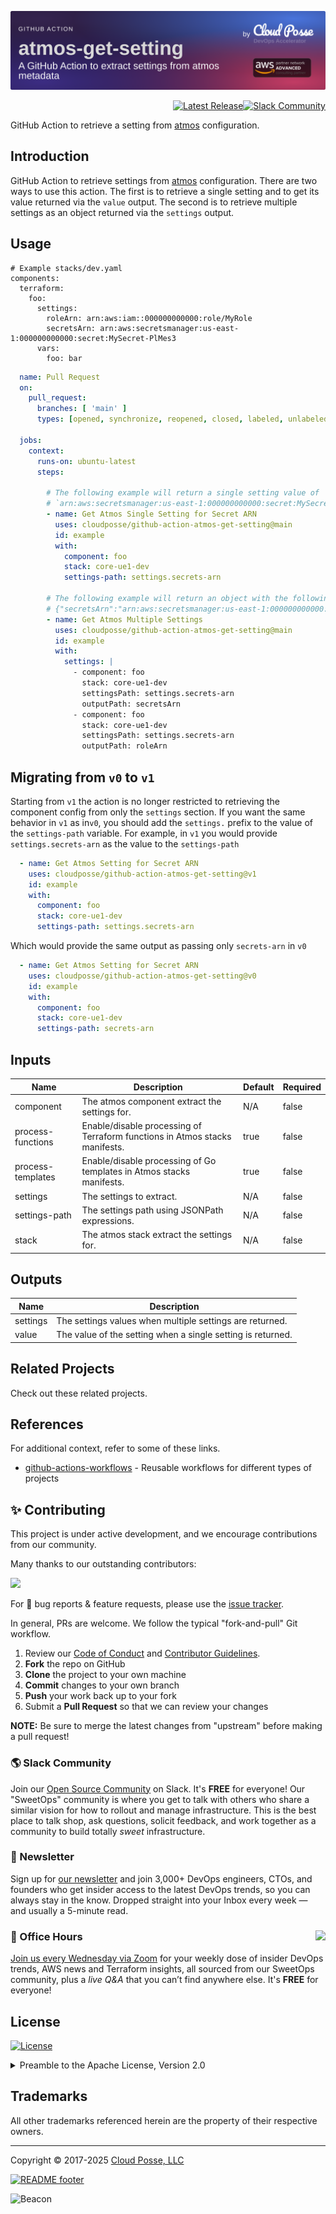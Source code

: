 

<!-- markdownlint-disable -->
<a href="https://cpco.io/homepage"><img src="https://github.com/cloudposse/github-action-atmos-get-setting/blob/main/.github/banner.png?raw=true" alt="Project Banner"/></a><br/>
    <p align="right">
<a href="https://github.com/cloudposse/github-action-atmos-get-setting/releases/latest"><img src="https://img.shields.io/github/release/cloudposse/github-action-atmos-get-setting.svg" alt="Latest Release"/></a><a href="https://slack.cloudposse.com"><img src="https://slack.cloudposse.com/badge.svg" alt="Slack Community"/></a></p>
<!-- markdownlint-restore -->

<!--




  ** DO NOT EDIT THIS FILE
  **
  ** This file was automatically generated by the `cloudposse/build-harness`.
  ** 1) Make all changes to `README.yaml`
  ** 2) Run `make init` (you only need to do this once)
  ** 3) Run`make readme` to rebuild this file.
  **
  ** (We maintain HUNDREDS of open source projects. This is how we maintain our sanity.)
  **





-->

GitHub Action to retrieve a setting from [atmos](https://github.com/cloudposse/atmos) configuration.




## Introduction

GitHub Action to retrieve settings from [atmos](https://github.com/cloudposse/atmos) configuration. There are two ways
to use this action. The first is to retrieve a single setting and to get its value returned via the `value` output.
The second is to retrieve multiple settings as an object returned via the `settings` output.




## Usage

```
# Example stacks/dev.yaml
components:
  terraform:
    foo:
      settings:
        roleArn: arn:aws:iam::000000000000:role/MyRole
        secretsArn: arn:aws:secretsmanager:us-east-1:000000000000:secret:MySecret-PlMes3
      vars:
        foo: bar
```

```yaml
  name: Pull Request
  on:
    pull_request:
      branches: [ 'main' ]
      types: [opened, synchronize, reopened, closed, labeled, unlabeled]

  jobs:
    context:
      runs-on: ubuntu-latest
      steps:

        # The following example will return a single setting value of
        # `arn:aws:secretsmanager:us-east-1:000000000000:secret:MySecret-PlMes3` in the `value` output:
        - name: Get Atmos Single Setting for Secret ARN
          uses: cloudposse/github-action-atmos-get-setting@main
          id: example
          with:
            component: foo
            stack: core-ue1-dev
            settings-path: settings.secrets-arn

        # The following example will return an object with the following structure in the `settings` output:
        # {"secretsArn":"arn:aws:secretsmanager:us-east-1:000000000000:secret:MySecret-PlMes3", "roleArn":"arn:aws:iam::000000000000:role/MyRole"}
        - name: Get Atmos Multiple Settings
          uses: cloudposse/github-action-atmos-get-setting@main
          id: example
          with:
            settings: |
              - component: foo
                stack: core-ue1-dev
                settingsPath: settings.secrets-arn
                outputPath: secretsArn
              - component: foo
                stack: core-ue1-dev
                settingsPath: settings.secrets-arn
                outputPath: roleArn

```

## Migrating from `v0` to `v1`

Starting from `v1` the action is no longer restricted to retrieving the component config from only the `settings` section.
If you want the same behavior in `v1`  as in`v0`, you should add the `settings.` prefix to the value of the `settings-path` variable.
For example, in `v1` you would provide `settings.secrets-arn` as the value to the `settings-path`
```yaml
  - name: Get Atmos Setting for Secret ARN
    uses: cloudposse/github-action-atmos-get-setting@v1
    id: example
    with:
      component: foo
      stack: core-ue1-dev
      settings-path: settings.secrets-arn
```

Which would provide the same output as passing only `secrets-arn` in `v0`

```yaml
  - name: Get Atmos Setting for Secret ARN
    uses: cloudposse/github-action-atmos-get-setting@v0
    id: example
    with:
      component: foo
      stack: core-ue1-dev
      settings-path: secrets-arn
```






<!-- markdownlint-disable -->

## Inputs

| Name | Description | Default | Required |
|------|-------------|---------|----------|
| component | The atmos component extract the settings for. | N/A | false |
| process-functions | Enable/disable processing of Terraform functions in Atmos stacks manifests. | true | false |
| process-templates | Enable/disable processing of Go templates in Atmos stacks manifests. | true | false |
| settings | The settings to extract. | N/A | false |
| settings-path | The settings path using JSONPath expressions. | N/A | false |
| stack | The atmos stack extract the settings for. | N/A | false |


## Outputs

| Name | Description |
|------|-------------|
| settings | The settings values when multiple settings are returned. |
| value | The value of the setting when a single setting is returned. |
<!-- markdownlint-restore -->


## Related Projects

Check out these related projects.



## References

For additional context, refer to some of these links.

- [github-actions-workflows](https://github.com/cloudposse/github-actions-workflows) - Reusable workflows for different types of projects




## ✨ Contributing

This project is under active development, and we encourage contributions from our community.



Many thanks to our outstanding contributors:

<a href="https://github.com/cloudposse/github-action-atmos-get-setting/graphs/contributors">
  <img src="https://contrib.rocks/image?repo=cloudposse/github-action-atmos-get-setting&max=24" />
</a>

For 🐛 bug reports & feature requests, please use the [issue tracker](https://github.com/cloudposse/github-action-atmos-get-setting/issues).

In general, PRs are welcome. We follow the typical "fork-and-pull" Git workflow.
 1. Review our [Code of Conduct](https://github.com/cloudposse/github-action-atmos-get-setting/?tab=coc-ov-file#code-of-conduct) and [Contributor Guidelines](https://github.com/cloudposse/.github/blob/main/CONTRIBUTING.md).
 2. **Fork** the repo on GitHub
 3. **Clone** the project to your own machine
 4. **Commit** changes to your own branch
 5. **Push** your work back up to your fork
 6. Submit a **Pull Request** so that we can review your changes

**NOTE:** Be sure to merge the latest changes from "upstream" before making a pull request!

### 🌎 Slack Community

Join our [Open Source Community](https://cpco.io/slack?utm_source=github&utm_medium=readme&utm_campaign=cloudposse/github-action-atmos-get-setting&utm_content=slack) on Slack. It's **FREE** for everyone! Our "SweetOps" community is where you get to talk with others who share a similar vision for how to rollout and manage infrastructure. This is the best place to talk shop, ask questions, solicit feedback, and work together as a community to build totally *sweet* infrastructure.

### 📰 Newsletter

Sign up for [our newsletter](https://cpco.io/newsletter?utm_source=github&utm_medium=readme&utm_campaign=cloudposse/github-action-atmos-get-setting&utm_content=newsletter) and join 3,000+ DevOps engineers, CTOs, and founders who get insider access to the latest DevOps trends, so you can always stay in the know.
Dropped straight into your Inbox every week — and usually a 5-minute read.

### 📆 Office Hours <a href="https://cloudposse.com/office-hours?utm_source=github&utm_medium=readme&utm_campaign=cloudposse/github-action-atmos-get-setting&utm_content=office_hours"><img src="https://img.cloudposse.com/fit-in/200x200/https://cloudposse.com/wp-content/uploads/2019/08/Powered-by-Zoom.png" align="right" /></a>

[Join us every Wednesday via Zoom](https://cloudposse.com/office-hours?utm_source=github&utm_medium=readme&utm_campaign=cloudposse/github-action-atmos-get-setting&utm_content=office_hours) for your weekly dose of insider DevOps trends, AWS news and Terraform insights, all sourced from our SweetOps community, plus a _live Q&A_ that you can’t find anywhere else.
It's **FREE** for everyone!
## License

<a href="https://opensource.org/licenses/Apache-2.0"><img src="https://img.shields.io/badge/License-Apache%202.0-blue.svg?style=for-the-badge" alt="License"></a>

<details>
<summary>Preamble to the Apache License, Version 2.0</summary>
<br/>
<br/>

Complete license is available in the [`LICENSE`](LICENSE) file.

```text
Licensed to the Apache Software Foundation (ASF) under one
or more contributor license agreements.  See the NOTICE file
distributed with this work for additional information
regarding copyright ownership.  The ASF licenses this file
to you under the Apache License, Version 2.0 (the
"License"); you may not use this file except in compliance
with the License.  You may obtain a copy of the License at

  https://www.apache.org/licenses/LICENSE-2.0

Unless required by applicable law or agreed to in writing,
software distributed under the License is distributed on an
"AS IS" BASIS, WITHOUT WARRANTIES OR CONDITIONS OF ANY
KIND, either express or implied.  See the License for the
specific language governing permissions and limitations
under the License.
```
</details>

## Trademarks

All other trademarks referenced herein are the property of their respective owners.


---
Copyright © 2017-2025 [Cloud Posse, LLC](https://cpco.io/copyright)


<a href="https://cloudposse.com/readme/footer/link?utm_source=github&utm_medium=readme&utm_campaign=cloudposse/github-action-atmos-get-setting&utm_content=readme_footer_link"><img alt="README footer" src="https://cloudposse.com/readme/footer/img"/></a>

<img alt="Beacon" width="0" src="https://ga-beacon.cloudposse.com/UA-76589703-4/cloudposse/github-action-atmos-get-setting?pixel&cs=github&cm=readme&an=github-action-atmos-get-setting"/>
